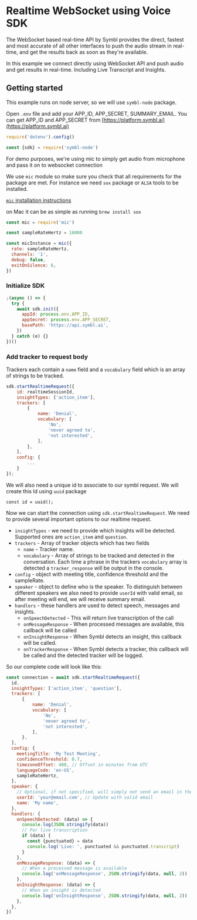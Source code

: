 # Realtime WebSocket using Voice SDK

The WebSocket based real-time API by Symbl provides the direct, fastest and most
accurate of all other interfaces to push the audio stream in real-time, and get
the results back as soon as they're available.

In this example we connect directly using WebSocket API and push audio and get
results in real-time. Including Live Transcript and Insights.

## Getting started

This example runs on node server, so we will use `symbl-node` package.

Open `.env` file and add your APP_ID, APP_SECRET, SUMMARY_EMAIL. You can get
APP_ID and APP_SECRET from
[https://platform.symbl.ai](https://platform.symbl.ai)

```javascript
require('dotenv').config()

const {sdk} = require('symbl-node')
```

For demo purposes, we're using mic to simply get audio from microphone and pass
it on to websocket connection

We use `mic` module so make sure you check that all requirements for the package
are met. For instance we need `sox` package or `ALSA` tools to be installed.

[`mic` installation instructions](https://www.npmjs.com/package/mic#installation)

on Mac it can be as simple as running `brew install sox`

```javascript
const mic = require('mic')

const sampleRateHertz = 16000

const micInstance = mic({
  rate: sampleRateHertz,
  channels: '1',
  debug: false,
  exitOnSilence: 6,
})
```

### Initialize SDK

```javascript
;(async () => {
  try {
    await sdk.init({
      appId: process.env.APP_ID,
      appSecret: process.env.APP_SECRET,
      basePath: 'https://api.symbl.ai',
    })
  } catch (e) {}
})()
```

### Add tracker to request body

Trackers each contain a `name` field and a `vocabulary` field which is an array of strings to be tracked.

```javascript
sdk.startRealtimeRequest({
    id: realtimeSessionId,
    insightTypes: ['action_item'],
    trackers: [
        {
            name: 'Denial',
            vocabulary: [
                'No',
                'never agreed to',
                'not interested',
            ],
        },
    ],
    config: {
        ...
    }
});
```

We will also need a unique id to associate to our symbl request. We will create
this Id using `uuid` package

`const id = uuid();`

Now we can start the connection using `sdk.startRealtimeRequest`. We need to
provide several important options to our realtime request.

- `insightTypes` - we need to provide which insights will be detected. Supported
  ones are `action_item` and `question`.
- `trackers` - Array of tracker objects which has two fields
  - `name` - Tracker name.
  - `vocabulary` - Array of strings to be tracked and detected in the conversation. Each time a phrase in the trackers `vocabulary` array is detected a `tracker_response` will be output in the console.
- `config` - object with meeting title, confidence threshold and the sampleRate.
- `speaker` - object to define who is the speaker. To distinguish between
  different speakers we also need to provide `userId` with valid email, so after
  meeting will end, we will receive summary email.
- `handlers` - these handlers are used to detect speech, messages and insights.
  - `onSpeechDetected` - This will return live transcription of the call
  - `onMessageResponse` - When processed messages are available, this callback
    will be called
  - `onInsightResponse` - When Symbl detects an insight, this callback will be
    called.
  - `onTrackerResponse` - When Symbl detects a tracker, this callback will be called and the detected tracker will be logged.

So our complete code will look like this:

```javascript
const connection = await sdk.startRealtimeRequest({
  id,
  insightTypes: ['action_item', 'question'],
  trackers: [
      {
          name: 'Denial',
          vocabulary: [
              'No',
              'never agreed to',
              'not interested',
          ],
      },
  ],
  config: {
    meetingTitle: 'My Test Meeting',
    confidenceThreshold: 0.7,
    timezoneOffset: 480, // Offset in minutes from UTC
    languageCode: 'en-US',
    sampleRateHertz,
  },
  speaker: {
    // Optional, if not specified, will simply not send an email in the end.
    userId: 'your@email.com', // Update with valid email
    name: 'My name',
  },
  handlers: {
    onSpeechDetected: (data) => {
      console.log(JSON.stringify(data))
      // For live transcription
      if (data) {
        const {punctuated} = data
        console.log('Live: ', punctuated && punctuated.transcript)
      }
    },
    onMessageResponse: (data) => {
      // When a processed message is available
      console.log('onMessageResponse', JSON.stringify(data, null, 2))
    },
    onInsightResponse: (data) => {
      // When an insight is detected
      console.log('onInsightResponse', JSON.stringify(data, null, 2))
    },
  },
})
```
